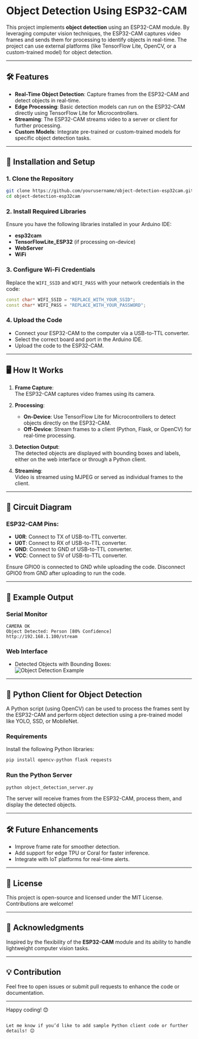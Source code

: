 
# Object Detection Using ESP32-CAM  

This project implements **object detection** using an ESP32-CAM module. By leveraging computer vision techniques, the ESP32-CAM captures video frames and sends them for processing to identify objects in real-time. The project can use external platforms (like TensorFlow Lite, OpenCV, or a custom-trained model) for object detection.  

---

## 🛠 Features  

- **Real-Time Object Detection**: Capture frames from the ESP32-CAM and detect objects in real-time.  
- **Edge Processing**: Basic detection models can run on the ESP32-CAM directly using TensorFlow Lite for Microcontrollers.  
- **Streaming**: The ESP32-CAM streams video to a server or client for further processing.  
- **Custom Models**: Integrate pre-trained or custom-trained models for specific object detection tasks.  

---

## 📑 Installation and Setup  

### 1. Clone the Repository  
```bash
git clone https://github.com/yourusername/object-detection-esp32cam.git
cd object-detection-esp32cam
```  

### 2. Install Required Libraries  
Ensure you have the following libraries installed in your Arduino IDE:  
- **esp32cam**  
- **TensorFlowLite_ESP32** (if processing on-device)  
- **WebServer**  
- **WiFi**  

### 3. Configure Wi-Fi Credentials  
Replace the `WIFI_SSID` and `WIFI_PASS` with your network credentials in the code:  
```cpp
const char* WIFI_SSID = "REPLACE_WITH_YOUR_SSID";
const char* WIFI_PASS = "REPLACE_WITH_YOUR_PASSWORD";
```  

### 4. Upload the Code  
- Connect your ESP32-CAM to the computer via a USB-to-TTL converter.  
- Select the correct board and port in the Arduino IDE.  
- Upload the code to the ESP32-CAM.  

---

## 🖥 How It Works  

1. **Frame Capture**:  
   The ESP32-CAM captures video frames using its camera.  

2. **Processing**:  
   - **On-Device**: Use TensorFlow Lite for Microcontrollers to detect objects directly on the ESP32-CAM.  
   - **Off-Device**: Stream frames to a client (Python, Flask, or OpenCV) for real-time processing.  

3. **Detection Output**:  
   The detected objects are displayed with bounding boxes and labels, either on the web interface or through a Python client.

4. **Streaming**:  
   Video is streamed using MJPEG or served as individual frames to the client.  

---

## 🧰 Circuit Diagram  

### ESP32-CAM Pins:  
- **U0R**: Connect to TX of USB-to-TTL converter.  
- **U0T**: Connect to RX of USB-to-TTL converter.  
- **GND**: Connect to GND of USB-to-TTL converter.  
- **VCC**: Connect to 5V of USB-to-TTL converter.  

Ensure GPIO0 is connected to GND while uploading the code. Disconnect GPIO0 from GND after uploading to run the code.  

---

## 🧪 Example Output  

### Serial Monitor  
```plaintext  
CAMERA OK  
Object Detected: Person [80% Confidence]  
http://192.168.1.100/stream  
```  

### Web Interface  
- Detected Objects with Bounding Boxes:  
  ![Object Detection Example](assets/object-detection-example.jpg)  

---

## 🚀 Python Client for Object Detection  

A Python script (using OpenCV) can be used to process the frames sent by the ESP32-CAM and perform object detection using a pre-trained model like YOLO, SSD, or MobileNet.  

### Requirements  
Install the following Python libraries:  
```bash  
pip install opencv-python flask requests
```  

### Run the Python Server  
```bash  
python object_detection_server.py  
```  

The server will receive frames from the ESP32-CAM, process them, and display the detected objects.  

---

## 🛠 Future Enhancements  

- Improve frame rate for smoother detection.  
- Add support for edge TPU or Coral for faster inference.  
- Integrate with IoT platforms for real-time alerts.  

---

## 📜 License  

This project is open-source and licensed under the MIT License. Contributions are welcome!  

---

## 🌟 Acknowledgments  

Inspired by the flexibility of the **ESP32-CAM** module and its ability to handle lightweight computer vision tasks.  

---

## 💡 Contribution  

Feel free to open issues or submit pull requests to enhance the code or documentation.  

---

Happy coding! 😊  
```  

Let me know if you’d like to add sample Python client code or further details! 😊
